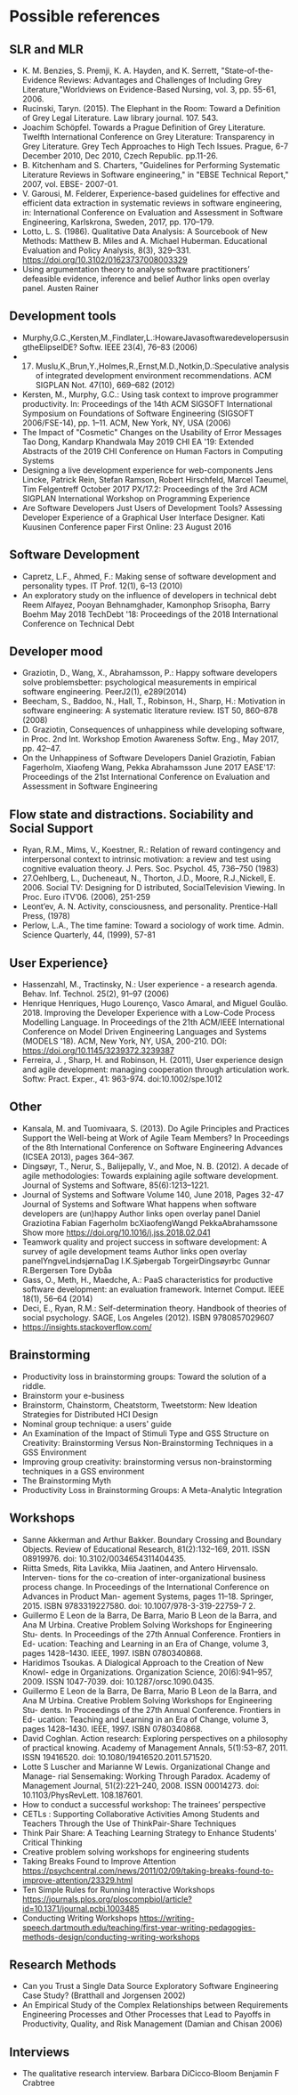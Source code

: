 # Possible references

## SLR and MLR

- K. M. Benzies, S. Premji, K. A. Hayden, and K. Serrett, "State-of-the-Evidence Reviews: Advantages and Challenges of Including Grey Literature,"Worldviews on Evidence-Based Nursing, vol. 3, pp. 55-61, 2006.
- Rucinski, Taryn. (2015). The Elephant in the Room: Toward a Definition of Grey Legal Literature. Law library journal. 107. 543.
- Joachim Schöpfel. Towards a Prague Definition of Grey Literature. Twelfth International Conference on Grey Literature: Transparency in Grey Literature. Grey Tech Approaches to High Tech Issues. Prague, 6-7 December 2010, Dec 2010, Czech Republic. pp.11-26.
- B. Kitchenham and S. Charters, "Guidelines for Performing Systematic Literature Reviews in Software engineering," in "EBSE Technical Report," 2007, vol. EBSE- 2007-01.
- V. Garousi, M. Felderer, Experience-based guidelines for effective and efficient data extraction in systematic reviews in software engineering, in: International Conference on Evaluation and Assessment in Software Engineering, Karlskrona, Sweden, 2017, pp. 170–179.
- Lotto, L. S. (1986). Qualitative Data Analysis: A Sourcebook of New Methods: Matthew B. Miles and A. Michael Huberman. Educational Evaluation and Policy Analysis, 8(3), 329–331. https://doi.org/10.3102/01623737008003329
- Using argumentation theory to analyse software practitioners’ defeasible evidence, inference and belief Author links open overlay panel. Austen Rainer


## Development tools

- Murphy,G.C.,Kersten,M.,Findlater,L.:HowareJavasoftwaredevelopersusingtheElipseIDE? Softw. IEEE 23(4), 76–83 (2006)
- 17. Muslu,K.,Brun,Y.,Holmes,R.,Ernst,M.D.,Notkin,D.:Speculative analysis of integrated development environment recommendations. ACM SIGPLAN Not. 47(10), 669–682 (2012)
- Kersten, M., Murphy, G.C.: Using task context to improve programmer productivity. In: Proceedings of the 14th ACM SIGSOFT International Symposium on Foundations of Software Engineering (SIGSOFT 2006/FSE-14), pp. 1–11. ACM, New York, NY, USA (2006)
- The Impact of "Cosmetic" Changes on the Usability of Error Messages Tao Dong, Kandarp Khandwala May 2019 CHI EA '19: Extended Abstracts of the 2019 CHI Conference on Human Factors in Computing Systems
- Designing a live development experience for web-components Jens Lincke, Patrick Rein, Stefan Ramson, Robert Hirschfeld, Marcel Taeumel, Tim Felgentreff October 2017 PX/17.2: Proceedings of the 3rd ACM SIGPLAN International Workshop on Programming Experience
- Are Software Developers Just Users of Development Tools? Assessing Developer Experience of a Graphical User Interface Designer. Kati Kuusinen Conference paper First Online: 23 August 2016


## Software Development

- Capretz, L.F., Ahmed, F.: Making sense of software development and personality types. IT Prof. 12(1), 6–13 (2010)
- An exploratory study on the influence of developers in technical debt Reem Alfayez, Pooyan Behnamghader, Kamonphop Srisopha, Barry Boehm May 2018 TechDebt '18: Proceedings of the 2018 International Conference on Technical Debt

## Developer mood

- Graziotin, D., Wang, X., Abrahamsson, P.: Happy software developers solve problemsbetter: psychological measurements in empirical software engineering. PeerJ2(1), e289(2014)
- Beecham, S., Baddoo, N., Hall, T., Robinson, H., Sharp, H.: Motivation in software engineering: A systematic literature review. IST 50, 860–878 (2008)
- D. Graziotin, Consequences of unhappiness while developing software, in Proc. 2nd Int. Workshop Emotion Awareness Softw. Eng., May 2017, pp. 42–47.
- On the Unhappiness of Software Developers Daniel Graziotin, Fabian Fagerholm, Xiaofeng Wang, Pekka Abrahamsson June 2017 EASE'17: Proceedings of the 21st International Conference on Evaluation and Assessment in Software Engineering

## Flow state and distractions. Sociability and Social Support

- Ryan, R.M., Mims, V., Koestner, R.: Relation of reward contingency and interpersonal context to intrinsic motivation: a review and test using cognitive evaluation theory. J. Pers. Soc. Psychol. 45, 736–750 (1983)
- 27.Oehlberg,  L.,  Ducheneaut,  N.,  Thorton,  J.D.,  Moore,  R.J.,Nickell,  E.  2006.  Social  TV:  Designing  for  D istributed,  SocialTelevision Viewing. In Proc. Euro iTV’06. (2006), 251-259
- Leont’ev,  A.  N.  Activity,  consciousness,  and  personality.  Prentice-Hall Press, (1978)
- Perlow, L.A., The time famine: Toward a sociology of work time. Admin. Science Quarterly, 44, (1999), 57-81

## User Experience}

- Hassenzahl, M., Tractinsky, N.: User experience - a research agenda. Behav. Inf. Technol. 25(2), 91–97 (2006)
- Henrique Henriques, Hugo Lourenço, Vasco Amaral, and Miguel Goulão. 2018. Improving the Developer Experience with a Low-Code Process Modelling Language. In Proceedings of the 21th ACM/IEEE International Conference on Model Driven Engineering Languages and Systems (MODELS '18). ACM, New York, NY, USA, 200-210. DOI: https://doi.org/10.1145/3239372.3239387
- Ferreira, J. , Sharp, H. and Robinson, H. (2011), User experience design and agile development: managing cooperation through articulation work. Softw: Pract. Exper., 41: 963-974. doi:10.1002/spe.1012

## Other

- Kansala, M. and Tuomivaara, S. (2013). Do Agile Principles and Practices Support the Well-being at Work of Agile Team Members? In Proceedings of the 8th International Conference on Software Engineering Advances (ICSEA 2013), pages 364–367.
- Dingsøyr, T., Nerur, S., Balijepally, V., and Moe, N. B. (2012). A decade of agile methodologies: Towards explaining agile software development. Journal of Systems and Software, 85(6):1213–1221.
- Journal of Systems and Software Volume 140, June 2018, Pages 32-47 Journal of Systems and Software What happens when software developers are (un)happy Author links open overlay panel Daniel Graziotina Fabian Fagerholm bcXiaofengWangd PekkaAbrahamssone Show more https://doi.org/10.1016/j.jss.2018.02.041
- Teamwork quality and project success in software development: A survey of agile development teams Author links open overlay panelYngveLindsjørnaDag I.K.Sjøbergab TorgeirDingsøyrbc Gunnar R.Bergersen Tore Dybåa
- Gass, O., Meth, H., Maedche, A.: PaaS characteristics for productive software development: an evaluation framework. Internet Comput. IEEE 18(1), 56–64 (2014)
- Deci, E., Ryan, R.M.: Self-determination theory. Handbook of theories of social psychology. SAGE, Los Angeles (2012). ISBN 9780857029607
- https://insights.stackoverflow.com/

## Brainstorming

- Productivity loss in brainstorming groups: Toward the solution of a riddle.
- Brainstorm your e-business
- Brainstorm, Chainstorm, Cheatstorm, Tweetstorm: New Ideation Strategies for Distributed HCI Design
- Nominal group technique: a users' guide
- An Examination of the Impact of Stimuli Type and GSS Structure on Creativity: Brainstorming Versus Non-Brainstorming Techniques in a GSS Environment
- Improving group creativity: brainstorming versus non-brainstorming techniques in a GSS environment
- The Brainstorming Myth
- Productivity Loss in Brainstorming Groups: A Meta-Analytic Integration

## Workshops

- Sanne Akkerman and Arthur Bakker. Boundary Crossing and Boundary Objects. Review of Educational Research, 81(2):132–169, 2011. ISSN 08919976. doi: 10.3102/0034654311404435.
- Riitta Smeds, Rita Lavikka, Miia Jaatinen, and Antero Hirvensalo. Interven- tions for the co-creation of inter-organizational business process change. In Proceedings of the International Conference on Advances in Product Man- agement Systems, pages 11–18. Springer, 2015. ISBN 9783319227580. doi: 10.1007/978-3-319-22759-7 2.
- Guillermo E Leon de la Barra, De Barra, Mario B Leon de la Barra, and Ana M Urbina. Creative Problem Solving Workshops for Engineering Stu- dents. In Proceedings of the 27th Annual Conference. Frontiers in Ed- ucation: Teaching and Learning in an Era of Change, volume 3, pages 1428–1430. IEEE, 1997. ISBN 0780340868.
- Haridimos Tsoukas. A Dialogical Approach to the Creation of New Knowl- edge in Organizations. Organization Science, 20(6):941–957, 2009. ISSN 1047-7039. doi: 10.1287/orsc.1090.0435.
- Guillermo E Leon de la Barra, De Barra, Mario B Leon de la Barra, and Ana M Urbina. Creative Problem Solving Workshops for Engineering Stu- dents. In Proceedings of the 27th Annual Conference. Frontiers in Ed- ucation: Teaching and Learning in an Era of Change, volume 3, pages 1428–1430. IEEE, 1997. ISBN 0780340868.
- David Coghlan. Action research: Exploring perspectives on a philosophy of practical knowing. Academy of Management Annals, 5(1):53–87, 2011. ISSN 19416520. doi: 10.1080/19416520.2011.571520.
- Lotte S Luscher and Marianne W Lewis. Organizational Change and Manage- rial Sensemaking: Working Through Paradox. Academy of Management Journal, 51(2):221–240, 2008. ISSN 00014273. doi: 10.1103/PhysRevLett. 108.187601.
- How to conduct a successful workshop: The trainees’ perspective
- CETLs : Supporting Collaborative Activities Among Students and Teachers Through the Use of ThinkPair-Share Techniques
- Think Pair Share: A Teaching Learning Strategy to Enhance Students' Critical Thinking
- Creative problem solving workshops for engineering students
- Taking Breaks Found to Improve Attention https://psychcentral.com/news/2011/02/09/taking-breaks-found-to-improve-attention/23329.html
- Ten Simple Rules for Running Interactive Workshops https://journals.plos.org/ploscompbiol/article?id=10.1371/journal.pcbi.1003485
- Conducting Writing Workshops https://writing-speech.dartmouth.edu/teaching/first-year-writing-pedagogies-methods-design/conducting-writing-workshops

## Research Methods

- Can you Trust a Single Data Source Exploratory Software Engineering Case Study? (Bratthall and Jorgensen 2002)
- An Empirical Study of the Complex Relationships between Requirements Engineering Processes and Other Processes that Lead to Payoffs in Productivity, Quality, and Risk Management (Damian and Chisan 2006)

## Interviews

- The qualitative research interview. Barbara DiCicco‐Bloom  Benjamin F Crabtree
